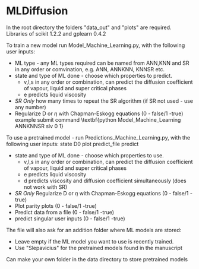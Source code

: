 # MLDiffusion
In the root directory the folders "data_out" and "plots" are required.
Libraries of scikit 1.2.2 and gplearn 0.4.2

To train a new model run Model_Machine_Learning.py, with the following user inputs:
- ML type - any ML types required can be named from ANN,KNN and SR in any order or comvination, e.g. ANN, ANNKNN, KNNSR etc.
- state and type of ML done - choose which properties to predict.
  - v,l,s in any order or combination, can predict the diffusion coefficient of vapour, liquid and super critical phases
  - e predicts liquid viscosity
- *SR Only* how many times to repeat the SR algorithm (if SR not used - use any number)
- Regularize D or $\eta$ with Chapman-Eskogg equations (0 - false/1 -true)
example submit command \textbf{python Model_Machine_Learning ANNKNNSR slv 0 1}

To use a pretrained model - run Predictions_Machine_Learning.py, with the following user inputs: state D0 plot predict_file predict
- state and type of ML done - choose which properties to use.
  - v,l,s in any order or combination, can predict the diffusion coefficient of vapour, liquid and super critical phases
  - e predicts liquid viscosity
  - d predicts viscosity and diffusion coefficient simultaneously (does not work with SR)
- *SR Only* Regularize D or $\eta$ with Chapman-Eskogg equations (0 - false/1 -true)
- Plot parity plots (0 - false/1 -true)
- Predict data from a file (0 - false/1 -true)
- predict singular user inputs (0 - false/1 -true)

The file will also ask for an addition folder where ML models are stored:
- Leave empty if the ML model you want to use is recently trained.
- Use "Slepavicius" for the pretrained models found in the manuscript

Can make your own folder in the data directory to store pretrained models
